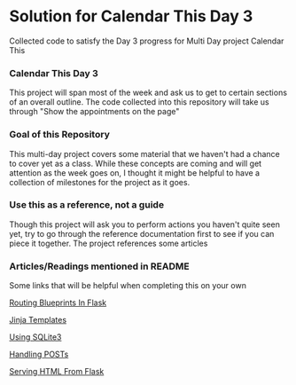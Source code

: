 # Solution for Calendar This Day 3
Collected code to satisfy the Day 3 progress for Multi Day project Calendar This
### Calendar This Day 3
This project will span most of the week and ask us to get to certain sections of an
overall outline. The code collected into this repository will take us through 
"Show the appointments on the page"
### Goal of this Repository
This multi-day project covers some material that we haven't had a chance to cover
yet as a class. While these concepts are coming and will get attention as the week
goes on, I thought it might be helpful to have a collection of milestones for the
project as it goes.
### Use this as a reference, not a guide
Though this project will ask you to perform actions you haven't quite seen yet,
try to go through the reference documentation first to see if you can piece it
together. The project references some articles
### Articles/Readings mentioned in README
Some links that will be helpful when completing this on your own

[Routing Blueprints In Flask](https://open.appacademy.io/learn/js-py---pt-apr-2022-online/week-35---flask-and-sqlite3/routing-blueprints-in-flask)

[Jinja Templates](https://open.appacademy.io/learn/js-py---pt-apr-2022-online/week-35---flask-and-sqlite3/jinja-templates)

[Using SQLite3](https://open.appacademy.io/learn/js-py---pt-apr-2022-online/week-35---flask-and-sqlite3/using-sqlite3)

[Handling POSTs](https://open.appacademy.io/learn/js-py---pt-apr-2022-online/week-35---flask-and-sqlite3/handling-posts)

[Serving HTML From Flask](https://open.appacademy.io/learn/js-py---pt-apr-2022-online/week-35---flask-and-sqlite3/serving-html-from-flask)
